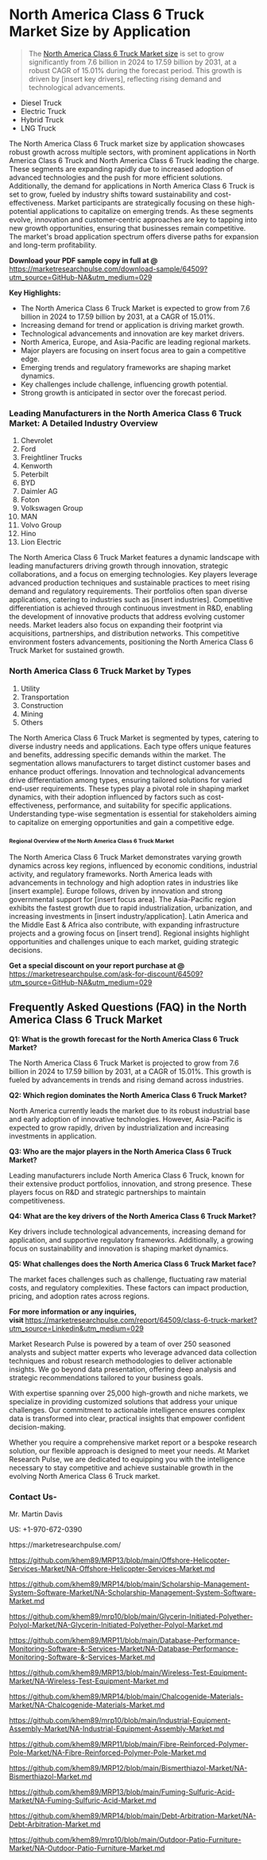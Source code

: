 <h1>North America Class 6 Truck Market&nbsp;Size by Application</h1><blockquote><p>The <a href="https://marketresearchpulse.com/download-sample/64509?utm_source=GitHub-NA&amp;utm_medium=029">North America Class 6 Truck Market size</a> is set to grow significantly from 7.6 billion in 2024 to 17.59 billion by 2031, at a robust CAGR of 15.01% during the forecast period. This growth is driven by [insert key drivers], reflecting rising demand and technological advancements.</p></blockquote><ul><li>Diesel Truck<li> Electric Truck<li> Hybrid Truck<li> LNG Truck</li></ul><p>The North America Class 6 Truck market size by application showcases robust growth across multiple sectors, with prominent applications in North America Class 6 Truck and North America Class 6 Truck leading the charge. These segments are expanding rapidly due to increased adoption of advanced technologies and the push for more efficient solutions. Additionally, the demand for applications in North America Class 6 Truck is set to grow, fueled by industry shifts toward sustainability and cost-effectiveness. Market participants are strategically focusing on these high-potential applications to capitalize on emerging trends. As these segments evolve, innovation and customer-centric approaches are key to tapping into new growth opportunities, ensuring that businesses remain competitive. The market's broad application spectrum offers diverse paths for expansion and long-term profitability.</p><p><strong>Download your PDF sample copy in full at @ </strong><a href="https://marketresearchpulse.com/download-sample/64509?utm_source=GitHub-NA&amp;utm_medium=029">https://marketresearchpulse.com/download-sample/64509?utm_source=GitHub-NA&amp;utm_medium=029</a></p><p><strong>Key Highlights: </strong></p><ul><li>The North America Class 6 Truck Market is expected to grow from 7.6 billion in 2024 to 17.59 billion by 2031, at a CAGR of 15.01%.</li><li>Increasing demand for trend or application is driving market growth.</li><li>Technological advancements and innovation are key market drivers.</li><li>North America, Europe, and Asia-Pacific are leading regional markets.</li><li>Major players are focusing on insert focus area to gain a competitive edge.</li><li>Emerging trends and regulatory frameworks are shaping market dynamics.</li><li>Key challenges include challenge, influencing growth potential.</li><li>Strong growth is anticipated in sector over the forecast period.</li></ul><h3>Leading Manufacturers in the North America Class 6 Truck Market: A Detailed Industry Overview</h3><ol><li>Chevrolet</li><li>Ford</li><li>Freightliner Trucks</li><li>Kenworth</li><li>Peterbilt</li><li>BYD</li><li>Daimler AG</li><li>Foton</li><li>Volkswagen Group</li><li>MAN</li><li>Volvo Group</li><li>Hino</li><li>Lion Electric</li></ol><div class="flex max-w-full flex-col flex-grow"><div class="min-h-8 text-message flex w-full flex-col items-end gap-2 whitespace-normal break-words [.text-message+&amp;]:mt-5" dir="auto" data-message-author-role="assistant" data-message-id="fd8432e4-4910-450d-b182-61b7bfb0a01f" data-message-model-slug="gpt-4o"><div class="flex w-full flex-col gap-1 empty:hidden first:pt-[3px]"><div class="markdown prose w-full break-words dark:prose-invert light"><p>The North America Class 6 Truck Market features a dynamic landscape with leading manufacturers driving growth through innovation, strategic collaborations, and a focus on emerging technologies. Key players leverage advanced production techniques and sustainable practices to meet rising demand and regulatory requirements. Their portfolios often span diverse applications, catering to industries such as [insert industries]. Competitive differentiation is achieved through continuous investment in R&amp;D, enabling the development of innovative products that address evolving customer needs. Market leaders also focus on expanding their footprint via acquisitions, partnerships, and distribution networks. This competitive environment fosters advancements, positioning the North America Class 6 Truck Market for sustained growth.</p></div></div></div></div><h3>North America Class 6 Truck Market by Types</h3><ol><li>Utility<li> Transportation<li> Construction<li> Mining<li> Others</li></ol><div class="flex max-w-full flex-col flex-grow"><div class="min-h-8 text-message flex w-full flex-col items-end gap-2 whitespace-normal break-words [.text-message+&amp;]:mt-5" dir="auto" data-message-author-role="assistant" data-message-id="084470be-0bb7-4664-bddf-5156b4f41249" data-message-model-slug="gpt-4o-mini"><div class="flex w-full flex-col gap-1 empty:hidden first:pt-[3px]"><div class="markdown prose w-full break-words dark:prose-invert light"><p>The North America Class 6 Truck Market is segmented by types, catering to diverse industry needs and applications. Each type offers unique features and benefits, addressing specific demands within the market. The segmentation allows manufacturers to target distinct customer bases and enhance product offerings. Innovation and technological advancements drive differentiation among types, ensuring tailored solutions for varied end-user requirements. These types play a pivotal role in shaping market dynamics, with their adoption influenced by factors such as cost-effectiveness, performance, and suitability for specific applications. Understanding type-wise segmentation is essential for stakeholders aiming to capitalize on emerging opportunities and gain a competitive edge.</p></div></div></div></div><h3><span style="font-size: 11px;">Regional Overview of the North America Class 6 Truck Market</span></h3><div class="flex max-w-full flex-col flex-grow"><div class="min-h-8 text-message flex w-full flex-col items-end gap-2 whitespace-normal break-words [.text-message+&amp;]:mt-5" dir="auto" data-message-author-role="assistant" data-message-id="e9038762-ce64-4e30-91c9-9bd413514231" data-message-model-slug="gpt-4o-mini"><div class="flex w-full flex-col gap-1 empty:hidden first:pt-[3px]"><div class="markdown prose w-full break-words dark:prose-invert light"><p>The North America Class 6 Truck Market demonstrates varying growth dynamics across key regions, influenced by economic conditions, industrial activity, and regulatory frameworks. North America leads with advancements in technology and high adoption rates in industries like [insert example]. Europe follows, driven by innovation and strong governmental support for [insert focus area]. The Asia-Pacific region exhibits the fastest growth due to rapid industrialization, urbanization, and increasing investments in [insert industry/application]. Latin America and the Middle East &amp; Africa also contribute, with expanding infrastructure projects and a growing focus on [insert trend]. Regional insights highlight opportunities and challenges unique to each market, guiding strategic decisions.</p></div></div></div></div><p><strong>Get a special discount on your report purchase at @ </strong><a href="https://marketresearchpulse.com/ask-for-discount/64509?utm_source=GitHub-NA&amp;utm_medium=029">https://marketresearchpulse.com/ask-for-discount/64509?utm_source=GitHub-NA&amp;utm_medium=029</a></p><h2>Frequently Asked Questions (FAQ) in the North America Class 6 Truck Market</h2><p><strong>Q1: What is the growth forecast for the North America Class 6 Truck Market?</strong></p><p>The North America Class 6 Truck Market is projected to grow from 7.6 billion in 2024 to 17.59 billion by 2031, at a CAGR of 15.01%. This growth is fueled by advancements in trends and rising demand across industries.</p><p><strong>Q2: Which region dominates the North America Class 6 Truck Market?</strong></p><p>North America currently leads the market due to its robust industrial base and early adoption of innovative technologies. However, Asia-Pacific is expected to grow rapidly, driven by industrialization and increasing investments in application.</p><p><strong>Q3: Who are the major players in the North America Class 6 Truck Market?</strong></p><p>Leading manufacturers include North America Class 6 Truck, known for their extensive product portfolios, innovation, and strong presence. These players focus on R&amp;D and strategic partnerships to maintain competitiveness.</p><p><strong>Q4: What are the key drivers of the North America Class 6 Truck Market?</strong></p><p>Key drivers include technological advancements, increasing demand for application, and supportive regulatory frameworks. Additionally, a growing focus on sustainability and innovation is shaping market dynamics.</p><p><strong>Q5: What challenges does the North America Class 6 Truck Market face?</strong></p><p>The market faces challenges such as challenge, fluctuating raw material costs, and regulatory complexities. These factors can impact production, pricing, and adoption rates across regions.</p><p><strong>For more information or any inquiries, visit&nbsp;</strong><a href="https://marketresearchpulse.com/report/64509/class-6-truck-market?utm_source=Linkedin&utm_medium=029">https://marketresearchpulse.com/report/64509/class-6-truck-market?utm_source=Linkedin&utm_medium=029</a></p><p>Market Research Pulse is powered by a team of over 250 seasoned analysts and subject matter experts who leverage advanced data collection techniques and robust research methodologies to deliver actionable insights. We go beyond data presentation, offering deep analysis and strategic recommendations tailored to your business goals.</p><p>With expertise spanning over 25,000 high-growth and niche markets, we specialize in providing customized solutions that address your unique challenges. Our commitment to actionable intelligence ensures complex data is transformed into clear, practical insights that empower confident decision-making.</p><p>Whether you require a comprehensive market report or a bespoke research solution, our flexible approach is designed to meet your needs. At Market Research Pulse, we are dedicated to equipping you with the intelligence necessary to stay competitive and achieve sustainable growth in the evolving North America Class 6 Truck market.</p><h3><strong>Contact Us-</strong></h3><p>Mr. Martin Davis</p><p>US: +1-970-672-0390</p><p>https://marketresearchpulse.com/</p><p><a href="https://github.com/khem89/MRP13/blob/main/Offshore-Helicopter-Services-Market/NA-Offshore-Helicopter-Services-Market.md">https://github.com/khem89/MRP13/blob/main/Offshore-Helicopter-Services-Market/NA-Offshore-Helicopter-Services-Market.md</a></p><p><a href="https://github.com/khem89/MRP14/blob/main/Scholarship-Management-System-Software-Market/NA-Scholarship-Management-System-Software-Market.md">https://github.com/khem89/MRP14/blob/main/Scholarship-Management-System-Software-Market/NA-Scholarship-Management-System-Software-Market.md</a></p><p><a href="https://github.com/khem89/mrp10/blob/main/Glycerin-Initiated-Polyether-Polyol-Market/NA-Glycerin-Initiated-Polyether-Polyol-Market.md">https://github.com/khem89/mrp10/blob/main/Glycerin-Initiated-Polyether-Polyol-Market/NA-Glycerin-Initiated-Polyether-Polyol-Market.md</a></p><p><a href="https://github.com/khem89/MRP11/blob/main/Database-Performance-Monitoring-Software-&-Services-Market/NA-Database-Performance-Monitoring-Software-&-Services-Market.md">https://github.com/khem89/MRP11/blob/main/Database-Performance-Monitoring-Software-&-Services-Market/NA-Database-Performance-Monitoring-Software-&-Services-Market.md</a></p><p><a href="https://github.com/khem89/MRP13/blob/main/Wireless-Test-Equipment-Market/NA-Wireless-Test-Equipment-Market.md">https://github.com/khem89/MRP13/blob/main/Wireless-Test-Equipment-Market/NA-Wireless-Test-Equipment-Market.md</a></p><p><a href="https://github.com/khem89/MRP14/blob/main/Chalcogenide-Materials-Market/NA-Chalcogenide-Materials-Market.md">https://github.com/khem89/MRP14/blob/main/Chalcogenide-Materials-Market/NA-Chalcogenide-Materials-Market.md</a></p><p><a href="https://github.com/khem89/mrp10/blob/main/Industrial-Equipment-Assembly-Market/NA-Industrial-Equipment-Assembly-Market.md">https://github.com/khem89/mrp10/blob/main/Industrial-Equipment-Assembly-Market/NA-Industrial-Equipment-Assembly-Market.md</a></p><p><a href="https://github.com/khem89/MRP11/blob/main/Fibre-Reinforced-Polymer-Pole-Market/NA-Fibre-Reinforced-Polymer-Pole-Market.md">https://github.com/khem89/MRP11/blob/main/Fibre-Reinforced-Polymer-Pole-Market/NA-Fibre-Reinforced-Polymer-Pole-Market.md</a></p><p><a href="https://github.com/khem89/MRP12/blob/main/Bismerthiazol-Market/NA-Bismerthiazol-Market.md">https://github.com/khem89/MRP12/blob/main/Bismerthiazol-Market/NA-Bismerthiazol-Market.md</a></p><p><a href="https://github.com/khem89/MRP13/blob/main/Fuming-Sulfuric-Acid-Market/NA-Fuming-Sulfuric-Acid-Market.md">https://github.com/khem89/MRP13/blob/main/Fuming-Sulfuric-Acid-Market/NA-Fuming-Sulfuric-Acid-Market.md</a></p><p><a href="https://github.com/khem89/MRP14/blob/main/Debt-Arbitration-Market/NA-Debt-Arbitration-Market.md">https://github.com/khem89/MRP14/blob/main/Debt-Arbitration-Market/NA-Debt-Arbitration-Market.md</a></p><p><a href="https://github.com/khem89/mrp10/blob/main/Outdoor-Patio-Furniture-Market/NA-Outdoor-Patio-Furniture-Market.md">https://github.com/khem89/mrp10/blob/main/Outdoor-Patio-Furniture-Market/NA-Outdoor-Patio-Furniture-Market.md</a></p>

